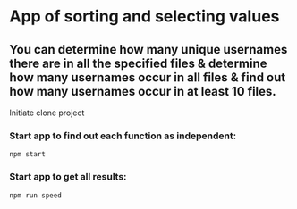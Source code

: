 # App of sorting and selecting values

## You can determine how many unique usernames there are in all the specified files & determine how many usernames occur in all files & find out how many usernames occur in at least 10 files.

Initiate clone project

### Start app to find out each function as independent:

`npm start`

### Start app to get all results:

`npm run speed`
